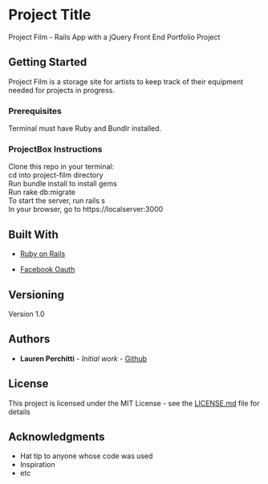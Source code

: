 # Project Title

Project Film - Rails App with a jQuery Front End Portfolio Project

## Getting Started

Project Film is a storage site for artists to keep track of their equipment needed for projects in progress.

### Prerequisites

Terminal must have Ruby and Bundlr installed.

### ProjectBox Instructions

Clone this repo in your terminal: <br>
cd into project-film directory <br>
Run bundle install to install gems <br>
Run rake db:migrate <br>
To start the server, run rails s <br>
In your browser, go to https://localserver:3000

## Built With

- [Ruby on Rails](https://rubyonrails.org/)

- [Facebook Oauth](https://developers.facebook.com/docs/facebook-login/web/)

## Versioning

Version 1.0

## Authors

- **Lauren Perchitti** - _Initial work_ - [Github](https://github.com/Perchitti)

## License

This project is licensed under the MIT License - see the [LICENSE.md](LICENSE.md) file for details

## Acknowledgments

- Hat tip to anyone whose code was used
- Inspiration
- etc
